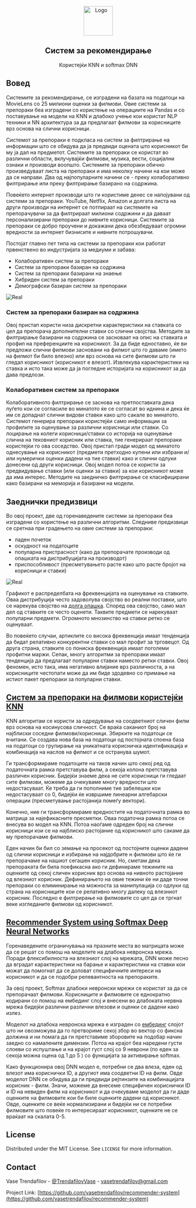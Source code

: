 <!-- PROJECT LOGO -->
<br />
<p align="center">
  <a href=https://github.com/vasetrendafilov/recommender-system>
    <img src="images/logo.png" alt="Logo" width="80" height="80">
  </a>

  <h2 align="center">Систем за рекомендирање</h2>

  <p align="center">
    Користејќи КNN и softmax DNN
  </p>
</p>

## Вовед

Системите за рекомендирање, се изградени на базата на податоци на MovieLens со 25 милиони оценки за филмови. Овие системи за препораки беа изградени со користење на операциите на Pandas и со поставување на модели на KNN и длабоко учење кои користат NLP техники и NN архитектура за да предлагаат филмови за корисниците врз основа на слични корисници.

Системот за препораки е подкласа на систем за филтрирање на информации што се обидува да ја предвиди оцената што корисникот би му ја дал на предметот. Системите за препораки се користат во различни области, вклучувајќи филмови, музика, вести, социјални ознаки и производи воопшто. Системите за препораки обично произведуваат листа на препораки и има неколку начини на кои може да се направи. Два од најпопуларните начини се - преку колаборативно филтрирање или преку филтрирање базирано на содржина.

Повеќето интернет производи што ги користиме денес се напојувани од системи за препораки. YouTube, Netflix, Amazon и долгата листа на други производи на интернет се потпираат на системите на препорачувачи за да филтрираат милиони содржини и да даваат персонализирани препораки до нивните корисници. Системите за препораки се добро проучени и докажани дека обезбедуваат огромни вредности за интернет бизнисите и нивните потрошувачи.

Постојат главно пет типа на системи за препораки кои работат првенствено во индустријата за медиуми и забава:

* Колаборативен систем за препораки
* Систем за препораки базиран на содржина
* Систем за препораки базирани на знаење
* Хибриден систем за препораки
* Демографски базиран систем за препораки

![Real](images/coll-cont-pic.png)

### Систем за препораки базиран на содржина

Овој пристап користи низа дискретни карактеристики на ставката со цел да препорача дополнителни ставки со слични својства. Методите за филтрирање базирани на содржина се засноваат на опис на ставката и профил на преференциите на корисникот. За да биде едноставно, ќе ви предложи слични филмови засновани на филмот што го даваме (името на филмот би било влезно) или врз основа на сите филмови што ги гледал корисникот (корисникот е влезот). Извлекува карактеристики на ставка и исто така може да ја погледне историјата на корисникот за да дава предлози.

### Колаборативен систем за препораки

Колаборативното филтрирање се заснова на претпоставката дека луѓето кои се согласиле во минатото ќе се согласат во иднина и дека ќе им се допаднат слични видови ставки како што сакале во минатото. Системот генерира препораки користејќи само информации за профилите за оценување за различни корисници или ставки. Со лоцирање на колеги корисници/ставки со историја на оценување слична на тековниот корисник или ставка, тие генерираат препораки користејќи го ова соседство. Овој пристап гради модел од минатото однесување на корисникот (предмети претходно купени или избрани и/или нумерички оценки дадени на тие ставки) како и слични одлуки донесени од други корисници. Овој модел потоа се користи за предвидување ставки (или оценки за ставки) за кои корисникот може да има интерес. Методите на заедничко филтрирање се класифицирани како базирани на меморија и базирани на модели.

## Заеднички предизвици

Во овој проект, две од горенаведените системи за препораки беа изградени со користење на различни алгоритми. Следниве предизвици се сретнаа при градењето на овие системи за препораки:

* ладен почеток
* оскудност на податоците
* популарна пристрасност (како да препорачате производи од опашката на дистрибуцијата на производот)
* приспособливост (пресметувањето расте како што расте бројот на корисници и ставки)

![Real](images/long-tail.png)

Графикот е распределбата на фреквенцијата на оценување на ставките. Оваа дистрибуција често задоволува својство во реални поставки, што се нарекува својство на [долга опашка](https://www.springer.com/cda/content/document/cda_downloaddocument/9783319296579-c1.pdf?SGWID=0-0-45-1554478-p179516130). Според ова својство, само мал дел од ставките се често оценети. Таквите предмети се нарекуваат популарни предмети. Огромното мнозинство на ставки ретко се оценуваат.

Во повеќето случаи, артиклите со висока фреквенција имаат тенденција да бидат релативно конкурентни ставки со мал профит за трговецот. Од друга страна, ставките со пониска фреквенција имаат поголеми профитни маржи. Сепак, многу алгоритми за препораки имаат тенденција да предлагаат популарни ставки наместо ретки ставки. Овој феномен, исто така, има негативно влијание врз различноста, а на корисниците честопати може да им биде здодевно со примање на истиот пакет препораки за популарни ставки.

## [Систем за препораки на филмови користејќи КNN](https://github.com/vasetrendafilov/recommender-system/blob/main/knn-25m.ipynb)

KNN алгоритам се користи за одредување на соодветниот сличен филм врз основа на косинусова сличност. Се враќа саканиот број на најблиски соседни филмови/корисници. Збирките на податоци се вчитани. Се создава нова база на податоци од постојната споена база на податоци со групирање на уникатната корисничка идентификација и комбинација на наслов на филмот и се остранува шумот. 

Ги трансформираме податоците на таков начин што секој ред од податочната рамка претставува филм, а секоја колона претставува различен корисник. Бидејќи знаеме дека не сите корисници ги гледаат сите филмови, можеме да очекуваме многу вредности што недостасуваат. Ќе треба да ги пополниме тие забелешки кои недостасуваат со 0, бидејќи ќе извршиме линеарни алгебарски операции (пресметување растојанија помеѓу вектори).

Конечно, ние ги трансформираме вредностите на податочната рамка во матрица за најефикасните пресметки. Оваа податочна рамка потоа се внесува во модел на KNN. Потоа наоѓаме одреден број на слични корисници кои се на најблиско растојание од корисникот што сакаме да му препорачаме филмови.

Еден начин би бил со земање на просекот од постојните оценки дадени од слични корисници и избирање на најдобрите н филмови што ќе ги препорачаме на нашиот сегашен корисник. Но, сметам дека препораката би била поефикасна ако ги дефинираме тежините на оценките од секој сличен корисник врз основа на нивното растојание од влезниот корисник. Дефинирањето на овие тежини ќе ни даде точни препораки со елиминирање на можноста за манипулација со одлуки од страна на корисниците кои се релативно многу далеку од влезниот корисник. Последно е филтрирање на филмовите со цел да се тргнат веке изгледаните филмови од корисникот.

 
## [Recommender System using Softmax Deep Neural Networks](https://github.com/vasetrendafilov/recommender-system/blob/main/dnn-25m.ipynb)

Горенаведените ограничувања на празните места во матрицата може да се решат со помош на моделите на длабока невронска мрежа. Поради флексибилноста на влезниот слој на мрежата, DNN може лесно да вградат карактеристики на барање и карактеристики на ставки кои можат да помогнат да се доловат специфичните интереси на корисникот и да се подобри релевантноста на препораките.

За овој проект, Softmax длабоки невронски мрежи се користат за да се препорачаат филмови. Корисниците и филмовите се еднократно кодирани со помош на ембединг слој и внесени во длабоката нервна мрежа бидејќи различни различни влезови и оценки се дадени како излез.

Моделот на длабока невронска мрежа е изграден со [ембединг](https://medium.com/analytics-vidhya/understanding-embedding-layer-in-keras-bbe3ff1327ce) слојот што ни овозможува да го претвориме секој збор во вектор со фиксна должина и ни помага да ги претставиме зборовите на подобар начин заедно со намалените димензии. Потоа на крајот беа наредени густи слоеви со испуштање и на крајот густ слој со 9 неврони (по еден за секоја можна оцена од 1 до 5 ) со функцијата за активирање softmax.


Како функционира овој DNN модел е, потребни се два влеза, еден од влезот има кориснички ID, а другиот има соодветни ID на филм. Овде моделот DNN се обидува да ги предвиди рејтинзите на комбинацијата корисник - филм. Значи, можеме да внесеме специфичен кориснички ID и ID на невиден филм на корисникот и да очекуваме моделот да ги даде оценките на филмовите кои би биле оценките дадени од корисникот. Овде, оценките се веќе нормализирани и бидејќи ни се потребни филмовите што повеќе го интересираат корисникот, оценките не се враќаат на скалата 0-5.

<!-- LICENSE -->
## License

Distributed under the MIT License. See `LICENSE` for more information.

<!-- CONTACT -->
## Contact

Vase Trendafilov - [@TrendafilovVase](https://twitter.com/TrendafilovVase) - vasetrendafilov@gmail.com

Project Link: [https://github.com/vasetrendafilov/recommender-system](https://github.com/vasetrendafilov/recommender-system)